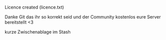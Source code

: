 Licence created (licence.txt)

Danke Git das ihr so korrekt seid und der Community kostenlos eure Server bereitstellt <3

kurze Zwischenablage im Stash